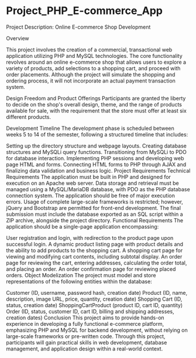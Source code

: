 # Project_PHP_E-commerce_App
Project Description: Online E-commerce Shop Development

Overview

This project involves the creation of a commercial, transactional web application utilizing PHP and MySQL technologies. The core functionality revolves around an online e-commerce shop that allows users to explore a variety of products, add selections to a shopping cart, and proceed with order placements. Although the project will simulate the shopping and ordering process, it will not incorporate an actual payment transaction system.

Design Freedom and Product Offerings
Participants are granted the liberty to decide on the shop's overall design, theme, and the range of products available for sale, with the requirement that the store must offer at least six different products.

Development Timeline
The development phase is scheduled between weeks 5 to 14 of the semester, following a structured timeline that includes:

Setting up the directory structure and webpage layouts.
Creating database structures and MySQLi query functions.
Transitioning from MySQLi to PDO for database interaction.
Implementing PHP sessions and developing web page HTML and forms.
Connecting HTML forms to PHP through AJAX and finalizing data validation and business logic.
Project Requirements
Technical Requirements
The application must be built in PHP and designed for execution on an Apache web server.
Data storage and retrieval must be managed using a MySQL/MariaDB database, with PDO as the PHP database connection system.
The application should be free of major execution errors.
Usage of complete large-scale frameworks is restricted; however, jQuery and Bootstrap are permitted for front-end development.
The final submission must include the database exported as an SQL script within a ZIP archive, alongside the project directory.
Functional Requirements
The application should be a single-page application encompassing:

User registration and login, with redirection to the product page upon successful login.
A dynamic product listing page with product details and the ability to add products to the shopping cart.
A shopping cart page for viewing and modifying cart contents, including subtotal display.
An order page for reviewing the cart, entering addresses, calculating the order total, and placing an order.
An order confirmation page for reviewing placed orders.
Object Modelization
The project must model and store representations of the following entities within the database:

Customer (ID, username, password hash, creation date)
Product (ID, name, description, image URL, price, quantity, creation date)
Shopping Cart (ID, status, creation date)
ShoppingCartProduct (product ID, cart ID, quantity)
Order (ID, status, customer ID, cart ID, billing and shipping addresses, creation dates)
Conclusion
This project aims to provide hands-on experience in developing a fully functional e-commerce platform, emphasizing PHP and MySQL for backend development, without relying on large-scale frameworks or pre-written code. Through this project, participants will gain practical skills in web development, database management, and application design within a real-world context.

